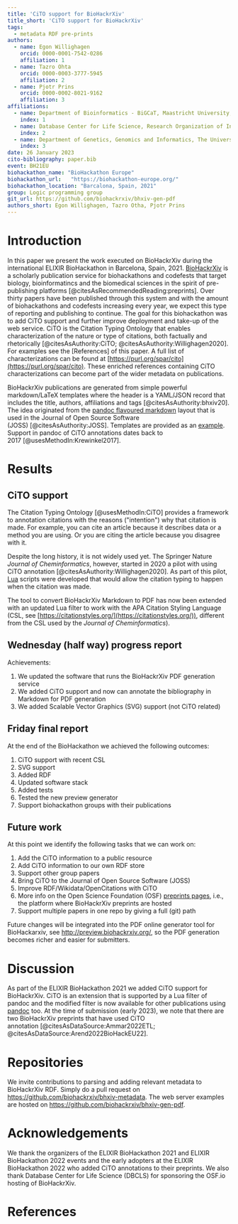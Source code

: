 ```yaml
---
title: 'CiTO support for BioHackrXiv'
title_short: 'CiTO support for BioHackrXiv'
tags:
  - metadata RDF pre-prints
authors:
  - name: Egon Willighagen
    orcid: 0000-0001-7542-0286
    affiliation: 1
  - name: Tazro Ohta
    orcid: 0000-0003-3777-5945
    affiliation: 2
  - name: Pjotr Prins
    orcid: 0000-0002-8021-9162
    affiliation: 3
affiliations:
  - name: Department of Bioinformatics - BiGCaT, Maastricht University, Maastricht, The Netherlands
    index: 1
  - name: Database Center for Life Science, Research Organization of Information and Systems, Japan
    index: 2
  - name: Department of Genetics, Genomics and Informatics, The University of Tennessee Health Science Center, Memphis, TN, USA.
    index: 3
date: 26 January 2023
cito-bibliography: paper.bib
event: BH21EU
biohackathon_name: "BioHackathon Europe"
biohackathon_url:   "https://biohackathon-europe.org/"
biohackathon_location: "Barcalona, Spain, 2021"
group: Logic programming group
git_url: https://github.com/biohackrxiv/bhxiv-gen-pdf
authors_short: Egon Willighagen, Tazro Otha, Pjotr Prins
---
```


# Introduction

In this paper we present the work executed on BioHackrXiv during the international ELIXIR BioHackathon in Barcelona, Spain, 2021.
[BioHackrXiv](https://biohackrxiv.org/) is a scholarly publication service for
biohackathons and codefests that target biology, bioinformatincs and the biomedical sciences in the spirit of pre-publishing
platforms&nbsp;[@citesAsRecommendedReading:preprints].
Over thirty papers have been published through this system and with the amount of biohackathons and codefests increasing every year, we expect this type of reporting and publishing to continue.
The goal for this biohackathon was to add CiTO support and further improve deployment and take-up of the web service.
CiTO is the Citation Typing Ontology that enables characterization of the nature or type of citations, both factually and
rhetorically&nbsp;[@citesAsAuthority:CiTO; @citesAsAuthority:Willighagen2020].
For examples see the [References] of this paper. A full list of characterizations can
be found at [https://purl.org/spar/cito](https://purl.org/spar/cito). These enriched references containing CiTO characterizations can become
part of the wider metadata on publications.

BioHackrXiv publications are generated from simple powerful markdown/LaTeX templates where the header is a YAML/JSON record that includes the title, authors, affiliations and tags&nbsp;[@citesAsAuthority:bhxiv20]. The idea originated from the [pandoc flavoured markdown](https://garrettgman.github.io/rmarkdown/authoring_pandoc_markdown.html) layout that is used in the Journal of Open Source Software
(JOSS)&nbsp;[@citesAsAuthority:JOSS].
Templates are provided as an [example](https://github.com/biohackrxiv/publication-template). Support in pandoc of CiTO annotations dates
back to 2017&nbsp;[@usesMethodIn:Krewinkel2017].

# Results

## CiTO support

The Citation Typing Ontology&nbsp;[@usesMethodIn:CiTO] provides a framework to annotation citations
with the reasons ("intention") why that citation is made. For example, you can cite an article
because it describes data or a method you are using. Or you are citing the article because
you disagree with it.

Despite the long history, it is not widely used yet. The Springer Nature
_Journal of Cheminformatics_, however, started in 2020 a pilot with using CiTO
annotation&nbsp;[@citesAsAuthority:Willighagen2020]. As part of this pilot, [Lua](https://www.lua.org/) scripts were developed
that would allow the citation typing to happen when the citation was made.

The tool to convert BioHackrXiv Markdown to PDF has now been extended with an updated
Lua filter to work with the APA Citation Styling Language (CSL, see [https://citationstyles.org/](https://citationstyles.org/)),
different from the CSL used by the _Journal of Cheminformatics_).

## Wednesday (half way) progress report

Achievements:

1. We updated the software that runs the BioHackrXiv PDF generation service
2. We added CiTO support and now can annotate the bibliography in Markdown for PDF generation
3. We added Scalable Vector Graphics (SVG) support (not CiTO related)

## Friday final report

At the end of the BioHackathon we achieved the following outcomes:

1. CiTO support with recent CSL
2. SVG support
3. Added RDF
4. Updated software stack
6. Added tests
3. Tested the new preview generator
4. Support biohackathon groups with their publications

## Future work

At this point we identify the following tasks that we can work on:

1. Add the CiTO information to a public resource
2. Add CiTO information to our own RDF store
2. Support other group papers
3. Bring CiTO to the Journal of Open Source Software (JOSS)
4. Improve RDF/Wikidata/OpenCitations with CiTO
5. More info on the Open Science Foundation (OSF) [preprints pages](https://osf.io/preprints/), i.e., the platform where BioHackrXiv preprints are hosted
6. Support multiple papers in one repo by giving a full (git) path

Future changes will be integrated into the PDF online generator tool for BioHackarxiv, see http://preview.biohackrxiv.org/, so the PDF generation becomes richer and easier for submitters.

# Discussion

As part of the ELIXIR BioHackathon 2021 we added CiTO support for BioHackrXiv.
CiTO is an extension that is supported by a Lua filter of pandoc and the modified filter is now available for
other publications using [pandoc](https://pandoc.org/) too.
At the time of submission (early 2023), we note that there are two BioHackrXiv preprints
that have used CiTO annotation&nbsp;[@citesAsDataSource:Ammar2022ETL; @citesAsDataSource:Arend2022BioHackEU22].

# Repositories

We invite contributions to parsing and adding relevant metadata to
BioHackrXiv RDF. Simply do a pull request on
https://github.com/biohackrxiv/bhxiv-metadata. The web server examples
are hosted on https://github.com/biohackrxiv/bhxiv-gen-pdf.

# Acknowledgements

We thank the organizers of the ELIXIR BioHackathon 2021 and ELIXIR BioHackathon 2022 events
and the early adopters at the ELIXIR BioHackathon 2022 who added CiTO annotations to their preprints.
We also thank Database Center for Life Science (DBCLS) for sponsoring the OSF.io hosting of BioHackrXiv.


# References
